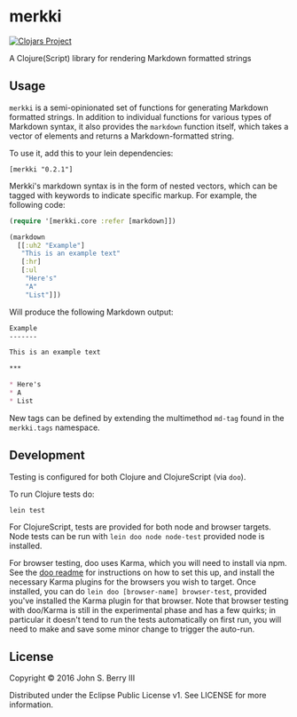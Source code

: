 # merkki 
[![Clojars Project](https://img.shields.io/clojars/v/merkki.svg)](https://clojars.org/merkki)

A Clojure(Script) library for rendering Markdown formatted strings

## Usage

`merkki` is a semi-opinionated set of functions for generating Markdown formatted strings. In addition to individual functions for various types of Markdown syntax, it also provides the `markdown` function itself, which takes a vector of elements and returns a Markdown-formatted string.

To use it, add this to your lein dependencies:

```
[merkki "0.2.1"]
```

Merkki's markdown syntax is in the form of nested vectors, which can be tagged with keywords to indicate specific markup. For example, the following code:

```clj
(require '[merkki.core :refer [markdown]])

(markdown
  [[:uh2 "Example"]
   "This is an example text"
   [:hr]
   [:ul
    "Here's"
    "A"
    "List"]])
```
    
Will produce the following Markdown output:

```md
Example
-------

This is an example text

***

* Here's
* A
* List
```

New tags can be defined by extending the multimethod `md-tag` found in the `merkki.tags` namespace.

## Development

Testing is configured for both Clojure and ClojureScript (via `doo`).

To run Clojure tests do:

```
lein test
```

For ClojureScript, tests are provided for both node and browser targets. Node tests can be run with `lein doo node node-test` provided node is installed.

For browser testing, doo uses Karma, which you will need to install via npm. See the [doo readme](https://github.com/bensu/doo) for instructions on how to set this up, and install the necessary Karma plugins for the browsers you wish to target. Once installed, you can do `lein doo [browser-name] browser-test`, provided you've installed the Karma plugin for that browser. Note that browser testing with doo/Karma is still in the experimental phase and has a few quirks; in particular it doesn't tend to run the tests automatically on first run, you will need to make and save some minor change to trigger the auto-run.

## License

Copyright © 2016 John S. Berry III

Distributed under the Eclipse Public License v1. See LICENSE for more information.
